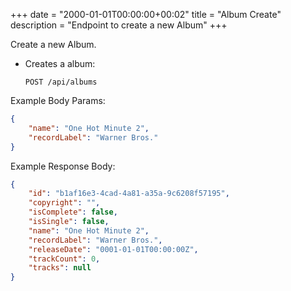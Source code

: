 +++
date = "2000-01-01T00:00:00+00:02"
title = "Album Create"
description = "Endpoint to create a new Album"
+++

Create a new Album.

* Creates a album:
  ```
  POST /api/albums
  ```

Example Body Params:
```json
{
    "name": "One Hot Minute 2",
    "recordLabel": "Warner Bros."
} 
```

Example Response Body:

```json {linenos=table}
{
    "id": "b1af16e3-4cad-4a81-a35a-9c6208f57195",
    "copyright": "",
    "isComplete": false,
    "isSingle": false,
    "name": "One Hot Minute 2",
    "recordLabel": "Warner Bros.",
    "releaseDate": "0001-01-01T00:00:00Z",
    "trackCount": 0,
    "tracks": null
}
```